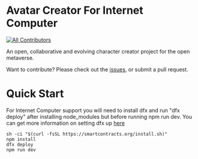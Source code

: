 # Avatar Creator For Internet Computer
<!-- ALL-CONTRIBUTORS-BADGE:START - Do not remove or modify this section -->
[![All Contributors](https://img.shields.io/badge/all_contributors-5-orange.svg?style=flat-square)](#contributors-)
<!-- ALL-CONTRIBUTORS-BADGE:END -->
An open, collaborative and evolving character creator project for the open metaverse.

Want to contribute? Please check out the [issues](https://github.com/AtlasFoundation/AvatarCreator/issues), or submit a pull request.

# Quick Start
For Internet Computer support you will need to install dfx and run "dfx deploy" after installing node_modules but before running npm run dev. You can get more information on setting dfx up [here](https://internetcomputer.org/docs/current/developer-docs/ic-overview)

```
sh -ci "$(curl -fsSL https://smartcontracts.org/install.sh)"
npm install
dfx deploy
npm run dev
```
